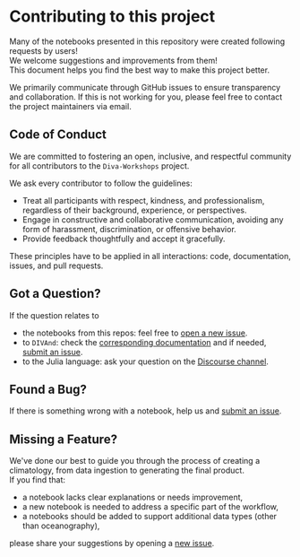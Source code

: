 # Contributing to this project

Many of the notebooks presented in this repository were created following requests by users!     
We welcome suggestions and improvements from them!                
This document helps you find the best way to make this project better.

We primarily communicate through GitHub issues to ensure transparency and collaboration. If this is not working for you, please feel free to contact the project maintainers via email.

## Code of Conduct

We are committed to fostering an open, inclusive, and respectful community for all contributors to the `Diva-Workshops` project. 

We ask every contributor to follow the guidelines: 
- Treat all participants with respect, kindness, and professionalism, regardless of their background, experience, or perspectives. 
- Engage in constructive and collaborative communication, avoiding any form of harassment, discrimination, or offensive behavior. 
- Provide feedback thoughtfully and accept it gracefully. 

These principles have to be applied in all interactions: code, documentation, issues, and pull requests. 

## Got a Question?

If the question relates to 
- the notebooks from this repos: feel free to [open a new issue](https://github.com/gher-uliege/Diva-Workshops/issues/new?template=question.md).
- to `DIVAnd`: check the [corresponding documentation](https://gher-uliege.github.io/DIVAnd.jl/stable/) and if needed, [submit an issue](https://github.com/gher-uliege/DIVAnd.jl/issues/new/choose).
- to the Julia language: ask your question on the [Discourse channel](https://discourse.julialang.org/).

## Found a Bug?

If there is something wrong with a notebook, help us and [submit an issue](https://github.com/gher-uliege/Diva-Workshops/issues/new?template=bug_report.md).

## Missing a Feature?

We've done our best to guide you through the process of creating a climatology, from data ingestion to generating the final product.      
If you find that:
- a notebook lacks clear explanations or needs improvement,
- a new notebook is needed to address a specific part of the workflow,
- a notebooks should be added to support additional data types (other than oceanography),

please share your suggestions by opening a [new issue](https://github.com/gher-uliege/Diva-Workshops/issues/new?template=contributing-to-the-module.md). 
